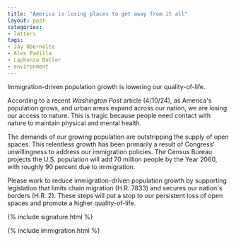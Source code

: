 ```yaml
---
title: "America is losing places to get away from it all"
layout: post
categories:
- letters
tags:
- Jay Obernolte
- Alex Padilla
- Laphonza Butler
- environment
---
```


Immigration-driven population growth is lowering our quality-of-life.

According to a recent *Washington Post* article (4/10/24), as America's population grows, and urban areas expand across our nation, we are losing our access to nature. This is tragic because people need contact with nature to maintain physical and mental health.

The demands of our growing population are outstripping the supply of open spaces. This relentless growth has been primarily a result of Congress' unwillingness to address our immigration policies. The Census Bureau projects the U.S. population will add 70 million people by the Year 2060, with roughly 90 percent due to immigration.

Please work to reduce immigration-driven population growth by supporting legislation that limits chain migration (H.R. 7833) and secures our nation's borders (H.R. 2). These steps will put a stop to our persistent loss of open spaces and promote a higher quality-of-life.

{% include signature.html %}

{% include immigration.html %}
